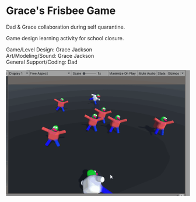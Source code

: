 # Grace's Frisbee Game
Dad &amp; Grace collaboration during self quarantine.
    
Game design learning activity for school closure.    
    

Game/Level Design: Grace Jackson    
Art/Modeling/Sound: Grace Jackson        
General Support/Coding: Dad    

![sample](Frisbee.gif)  
